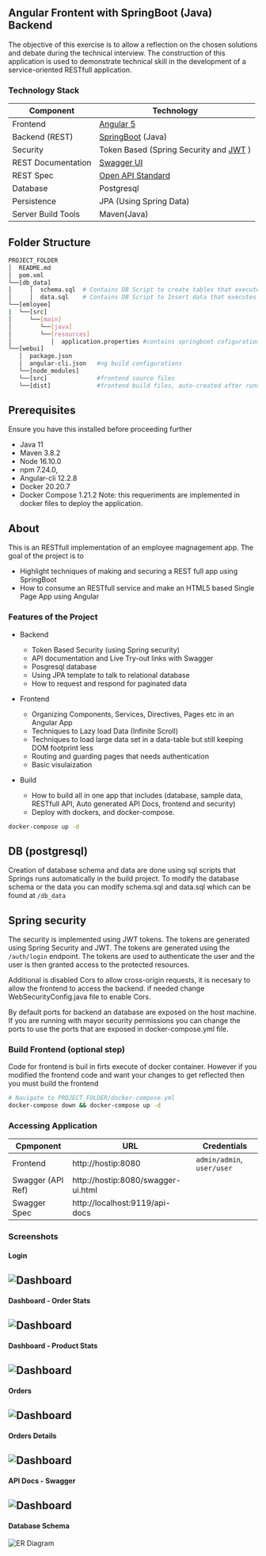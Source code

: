 ## Angular Frontent with SpringBoot (Java) Backend
The objective of this exercise is to allow a reflection on the chosen solutions and debate during the technical interview. The construction of this application is used to demonstrate technical skill in the development of a service-oriented RESTfull application.

### Technology Stack
Component         | Technology
---               | ---
Frontend          | [Angular 5](https://github.com/angular/angular)
Backend (REST)    | [SpringBoot](https://projects.spring.io/spring-boot) (Java)
Security          | Token Based (Spring Security and [JWT](https://github.com/auth0/java-jwt) )
REST Documentation| [Swagger UI](https://github.com/springfox/springfox)
REST Spec         | [Open API Standard](https://www.openapis.org/) 
Database          | Postgresql
Persistence       | JPA (Using Spring Data)
Server Build Tools| Maven(Java)

## Folder Structure
```bash
PROJECT_FOLDER
│  README.md
│  pom.xml
└──[db_data]
│     │  schema.sql  # Contains DB Script to create tables that executes during the App 
│     │  data.sql    # Contains DB Script to Insert data that executes during the App 
└──[emloyee]
|  └──[src]    
│     └──[main]      
│        └──[java]      
│        └──[resources]
│           │  application.properties #contains springboot cofigurations
└──[webui]
   │  package.json     
   │  angular-cli.json   #ng build configurations
   └──[node_modules]
   └──[src]              #frontend source files
   └──[dist]             #frontend build files, auto-created after running angular build: ng -build
```

## Prerequisites
Ensure you have this installed before proceeding further
- Java 11
- Maven 3.8.2
- Node 16.10.0
- npm 7.24.0,   
- Angular-cli 12.2.8
- Docker 20.20.7
- Docker Compose 1.21.2
Note: this requeriments are implemented in docker files to deploy the application.

## About
This is an RESTfull implementation of an employee magnagement app.
The goal of the project is to 
- Highlight techniques of making and securing a REST full app using SpringBoot
- How to consume an RESTfull service and make an HTML5 based Single Page App using Angular

### Features of the Project
* Backend
  * Token Based Security (using Spring security)
  * API documentation and Live Try-out links with Swagger 
  * Posgresql database
  * Using JPA template to talk to relational database
  * How to request and respond for paginated data 

* Frontend
  * Organizing Components, Services, Directives, Pages etc in an Angular App
  * Techniques to Lazy load Data (Infinite Scroll)
  * Techniques to load large data set in a data-table but still keeping DOM footprint less
  * Routing and guarding pages that needs authentication
  * Basic visulaization

* Build
  * How to build all in one app that includes (database, sample data, RESTfull API, Auto generated API Docs, frontend and security)
  * Deploy with dockers, and docker-compose.
  
```bash
docker-compose up -d
```
## DB (postgresql)
Creation of database schema and data are done using sql scripts that Springs runs automatically in the build project. To modify the database schema or the data you can modify schema.sql and data.sql which can be found at `/db_data`

## Spring security
The security is implemented using JWT tokens. The tokens are generated using Spring Security and JWT. The tokens are generated using the `/auth/login` endpoint. The tokens are used to authenticate the user and the user is then granted access to the protected resources.

Additional is disabled Cors to allow cross-origin requests, it is necesary to allow the frontend to access the backend. if needed change WebSecurityConfig.java file to enable Cors.

By default ports for backend an database are exposed on the host machine. If you are running with mayor security permissions you can change the ports to use the ports that are exposed in docker-compose.yml file.

### Build Frontend (optional step)
Code for frontend is buil in firts execute of docker container. However if you modified the frontend code and want your changes to get reflected then you must build the frontend 
```bash
# Navigate to PROJECT_FOLDER/docker-compose.yml
docker-compose down && docker-compose up -d
```
### Accessing Application
Cpmponent         | URL                                      | Credentials
---               | ---                                      | ---
Frontend          |  http://hostip:8080                      | `admin/admin`, `user/user`
Swagger (API Ref) |  http://hostip:8080/swagger-ui.html      | 
Swagger Spec      |  http://localhost:9119/api-docs          |

### Screenshots
#### Login
![Dashboard](/images/login.png?raw=true)
---
#### Dashboard - Order Stats
![Dashboard](/images/order_stats.png?raw=true)
---
#### Dashboard - Product Stats
![Dashboard](/images/product_stats.png?raw=true)
---
#### Orders
![Dashboard](/images/orders.png?raw=true)
---
#### Orders Details
![Dashboard](/images/order_details.png?raw=true)
---
#### API Docs - Swagger
![Dashboard](/images/backend.png?raw=true)
---
#### Database Schema
![ER Diagram](/images/db_schema.png?raw=true)